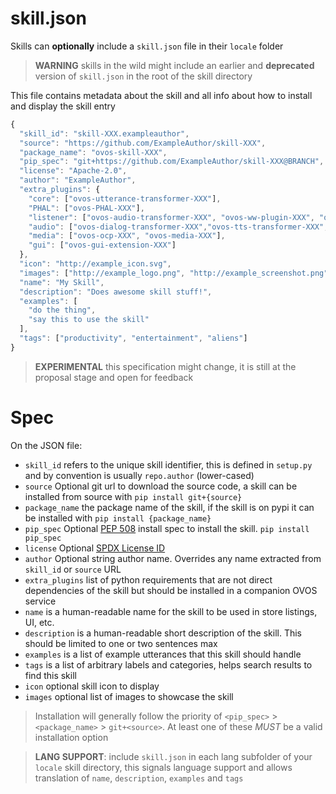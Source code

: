 # skill.json

Skills can **optionally** include a `skill.json` file in their `locale` folder

> **WARNING** skills in the wild might include an earlier and **deprecated** version of `skill.json` in the root of the skill directory

This file contains metadata about the skill and all info about how to install and display the skill entry

```javascript
{
  "skill_id": "skill-XXX.exampleauthor",
  "source": "https://github.com/ExampleAuthor/skill-XXX",
  "package_name": "ovos-skill-XXX",
  "pip_spec": "git+https://github.com/ExampleAuthor/skill-XXX@BRANCH",
  "license": "Apache-2.0",
  "author": "ExampleAuthor",
  "extra_plugins": {
    "core": ["ovos-utterance-transformer-XXX"],
    "PHAL": ["ovos-PHAL-XXX"],
    "listener": ["ovos-audio-transformer-XXX", "ovos-ww-plugin-XXX", "ovos-vad-plugin-XXX", "ovos-stt-plugin-XXX"],
    "audio": ["ovos-dialog-transformer-XXX","ovos-tts-transformer-XXX", "ovos-tts-plugin-XXX"],
    "media": ["ovos-ocp-XXX", "ovos-media-XXX"],
    "gui": ["ovos-gui-extension-XXX"]
  },
  "icon": "http://example_icon.svg",
  "images": ["http://example_logo.png", "http://example_screenshot.png"],
  "name": "My Skill",
  "description": "Does awesome skill stuff!",
  "examples": [
    "do the thing",
    "say this to use the skill"
  ],
  "tags": ["productivity", "entertainment", "aliens"]
}
```

> **EXPERIMENTAL** this specification might change, it is still at the proposal stage and open for feedback

# Spec

On the JSON file:

* `skill_id` refers to the unique skill identifier, this is defined in `setup.py` and by convention is usually `repo.author` (lower-cased)
* `source` Optional git url to download the source code, a skill can be installed from source with `pip install git+{source}`
* `package_name` the package name of the skill, if the skill is on pypi it can be installed with `pip install {package_name}`
* `pip_spec` Optional [PEP 508](https://peps.python.org/pep-0508/#specification) install spec to install the skill. `pip install pip_spec`
* `license` Optional [SPDX License ID](https://spdx.org/licenses/)
* `author` Optional string author name. Overrides any name extracted from `skill_id` or `source` URL
* `extra_plugins` list of python requirements that are not direct dependencies of the skill but should be installed in a companion OVOS service
* `name` is a human-readable name for the skill to be used in store listings, UI, etc.
* `description` is a human-readable short description of the skill. This should be limited to one or two sentences max
* `examples` is a list of example utterances that this skill should handle
* `tags` is a list of arbitrary labels and categories, helps search results to find this skill
* `icon` optional skill icon to display
* `images` optional list of images to showcase the skill

> Installation will generally follow the priority of `<pip_spec>` > `<package_name>` > `git+<source>`. At least one of these *MUST* be a valid installation option

> **LANG SUPPORT**: include `skill.json` in each lang subfolder of your `locale` skill directory, this signals language support and allows translation of `name`, `description`, `examples` and `tags`

